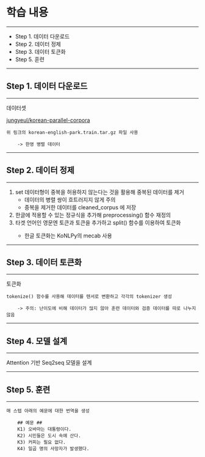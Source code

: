 # 학습 내용

---

- Step 1. 데이터 다운로드
- Step 2. 데이터 정제
- Step 3. 데이터 토큰화
- Step 5. 훈련

---

## Step 1. 데이터 다운로드

---

데이터셋 

[jungyeul/korean-parallel-corpora](https://github.com/jungyeul/korean-parallel-corpora/tree/master/korean-english-news-v1)

	위 링크의 korean-english-park.train.tar.gz 파일 사용

		-> 한영 병렬 데이터

---

## Step 2. 데이터 정제

---

1. set 데이터형이 중복을 허용하지 않는다는 것을 활용해 중복된 데이터를 제거
	-  데이터의 병렬 쌍이 흐트러지지 않게 주의
	- 중복을 제거한 데이터를 cleaned_corpus 에 저장
2. 한글에 적용할 수 있는 정규식을 추가해 preprocessing() 함수 재정의
3. 타겟 언어인 영문엔 <start> 토큰과 <end> 토큰을 추가하고 split() 함수를 이용하여 토큰화
	- 한글 토큰화는 KoNLPy의 mecab 사용

---

## Step 3. 데이터 토큰화

---

토큰화

	tokenize() 함수를 사용해 데이터를 텐서로 변환하고 각각의 tokenizer 생성

		-> 주의: 난이도에 비해 데이터가 많지 않아 훈련 데이터와 검증 데이터를 따로 나누지 않음

---

## Step 4. 모델 설계

---

Attention 기반 Seq2seq 모델을 설계

---

## Step 5. 훈련

---

	매 스텝 아래의 예문에 대한 번역을 생성

		## 예문 ##
		K1) 오바마는 대통령이다.
		K2) 시민들은 도시 속에 산다.
		K3) 커피는 필요 없다.
		K4) 일곱 명의 사망자가 발생했다.
